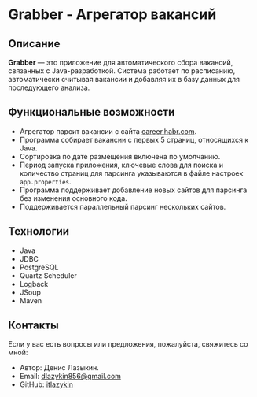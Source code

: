 # Grabber - Агрегатор вакансий

## Описание
**Grabber** — это приложение для автоматического сбора вакансий, связанных с Java-разработкой. Система работает по расписанию, автоматически считывая вакансии и добавляя их в базу данных для последующего анализа.

## Функциональные возможности
- Агрегатор парсит вакансии с сайта [career.habr.com](https://career.habr.com/vacancies/java_developer).
- Программа собирает вакансии с первых 5 страниц, относящихся к Java.
- Сортировка по дате размещения включена по умолчанию.
- Период запуска приложения, ключевые слова для поиска и количество страниц для парсинга указываются в файле настроек `app.properties`.
- Программа поддерживает добавление новых сайтов для парсинга без изменения основного кода.
- Поддерживается параллельный парсинг нескольких сайтов.

## Технологии
- Java
- JDBC
- PostgreSQL
- Quartz Scheduler
- Logback
- JSoup 
- Maven

## Контакты
Если у вас есть вопросы или предложения, пожалуйста, свяжитесь со мной:

- Автор: Денис Лазыкин.
- Email: [dlazykin856@gmail.com](mailto:dlazykin856@gmail.com)  
- GitHub: [itlazykin](https://github.com/itlazykin)
